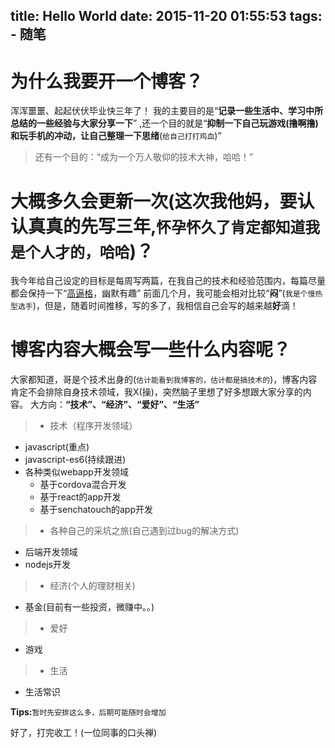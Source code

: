 title: Hello World
date: 2015-11-20 01:55:53
tags:
	- 随笔
---

# 为什么我要开一个博客？
浑浑噩噩、起起伏伏毕业快三年了！
我的主要目的是“**记录一些生活中、学习中所总结的一些经验与大家分享一下**” ,还一个目的就是“**抑制一下自己玩游戏(撸啊撸)和玩手机的冲动，让自己整理一下思绪**(`给自己打打鸡血`)”
> 还有一个目的：“成为一个万人敬仰的技术大神，哈哈！”

# 大概多久会更新一次(这次我他妈，要认认真真的先写三年,`怀孕怀久了肯定都知道我是个人才的，哈哈`)？
我今年给自己设定的目标是每周写两篇，在我自己的技术和经验范围内，每篇尽量都会保持一下“[高逼格](http://baike.baidu.com/link?url=GccLM3cJvlY-gbSVfZzFf_MbuxrbhFMfGutrnYGLMK7CzXae1IAN20BiVGXEjcXsvYCGXIpEOGSgygh3lZAcEq)，幽默有趣”
前面几个月，我可能会相对比较“**闷**”(`我是个慢热型选手`)，但是，随着时间推移，写的多了，我相信自己会写的越来越**好**滴！

# 博客内容大概会写一些什么内容呢？
大家都知道，哥是个技术出身的(`估计能看到我博客的，估计都是搞技术的`)，博客内容肯定不会排除自身技术领域，我X(操)，突然脑子里想了好多想跟大家分享的内容。
大方向：**“技术”、“经济”、“爱好”、“生活”**
> * 技术（程序开发领域）
  * javascript(重点)
  * javascript-es6(持续跟进)
  * 各种类似webapp开发领域
  	* 基于cordova混合开发
  	* 基于react的app开发
  	* 基于senchatouch的app开发

> * 各种自己的采坑之旅(自己遇到过bug的解决方式)
  * 后端开发领域
  * nodejs开发
  
> * 经济(个人的理财相关)
  * 基金(目前有一些投资，微赚中。。)

> * 爱好
  * 游戏

> * 生活
  * 生活常识

**Tips:**`暂时先安排这么多，后期可能随时会增加`

好了，打完收工！(一位同事的口头禅)